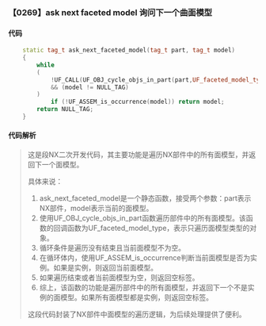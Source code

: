 ### 【0269】ask next faceted model 询问下一个曲面模型

#### 代码

```cpp
    static tag_t ask_next_faceted_model(tag_t part, tag_t model)  
    {  
        while  
        (  
            !UF_CALL(UF_OBJ_cycle_objs_in_part(part,UF_faceted_model_type,&model))  
            && (model != NULL_TAG)  
        )  
            if (!UF_ASSEM_is_occurrence(model)) return model;  
        return NULL_TAG;  
    }

```

#### 代码解析

> 这是段NX二次开发代码，其主要功能是遍历NX部件中的所有面模型，并返回下一个面模型。
>
> 具体来说：
>
> 1. ask_next_faceted_model是一个静态函数，接受两个参数：part表示NX部件，model表示当前的面模型。
> 2. 使用UF_OBJ_cycle_objs_in_part函数遍历部件中的所有面模型。该函数的回调函数为UF_faceted_model_type，表示只遍历面模型类型的对象。
> 3. 循环条件是遍历没有结束且当前面模型不为空。
> 4. 在循环体内，使用UF_ASSEM_is_occurrence判断当前面模型是否为实例。如果是实例，则返回当前面模型。
> 5. 如果遍历结束或者当前面模型为空，则返回空标签。
> 6. 综上，该函数的功能是遍历部件中的所有面模型，并返回下一个不是实例的面模型。如果所有面模型都是实例，则返回空标签。
>
> 这段代码封装了NX部件中面模型的遍历逻辑，为后续处理提供了便利。
>
